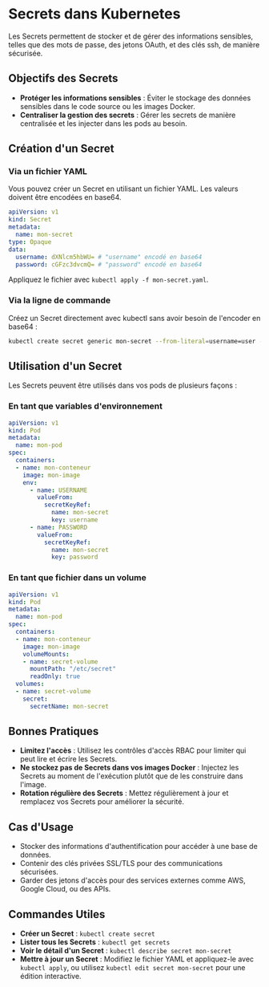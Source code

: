 # Secrets dans Kubernetes

Les Secrets permettent de stocker et de gérer des informations sensibles, telles que des mots de passe, des jetons OAuth, et des clés ssh, de manière sécurisée.

## Objectifs des Secrets

- **Protéger les informations sensibles** : Éviter le stockage des données sensibles dans le code source ou les images Docker.
- **Centraliser la gestion des secrets** : Gérer les secrets de manière centralisée et les injecter dans les pods au besoin.

## Création d'un Secret

### Via un fichier YAML

Vous pouvez créer un Secret en utilisant un fichier YAML. Les valeurs doivent être encodées en base64.

```yaml
apiVersion: v1
kind: Secret
metadata:
  name: mon-secret
type: Opaque
data:
  username: dXNlcm5hbWU= # "username" encodé en base64
  password: cGFzc3dvcmQ= # "password" encodé en base64
```

Appliquez le fichier avec `kubectl apply -f mon-secret.yaml`.

### Via la ligne de commande

Créez un Secret directement avec kubectl sans avoir besoin de l'encoder en base64 :

```bash
kubectl create secret generic mon-secret --from-literal=username=user --from-literal=password=pass
```

## Utilisation d'un Secret

Les Secrets peuvent être utilisés dans vos pods de plusieurs façons :

### En tant que variables d'environnement

```yaml
apiVersion: v1
kind: Pod
metadata:
  name: mon-pod
spec:
  containers:
  - name: mon-conteneur
    image: mon-image
    env:
      - name: USERNAME
        valueFrom:
          secretKeyRef:
            name: mon-secret
            key: username
      - name: PASSWORD
        valueFrom:
          secretKeyRef:
            name: mon-secret
            key: password
```

### En tant que fichier dans un volume

```yaml
apiVersion: v1
kind: Pod
metadata:
  name: mon-pod
spec:
  containers:
  - name: mon-conteneur
    image: mon-image
    volumeMounts:
    - name: secret-volume
      mountPath: "/etc/secret"
      readOnly: true
  volumes:
  - name: secret-volume
    secret:
      secretName: mon-secret
```

## Bonnes Pratiques

- **Limitez l'accès** : Utilisez les contrôles d'accès RBAC pour limiter qui peut lire et écrire les Secrets.
- **Ne stockez pas de Secrets dans vos images Docker** : Injectez les Secrets au moment de l'exécution plutôt que de les construire dans l'image.
- **Rotation régulière des Secrets** : Mettez régulièrement à jour et remplacez vos Secrets pour améliorer la sécurité.

## Cas d'Usage

- Stocker des informations d'authentification pour accéder à une base de données.
- Contenir des clés privées SSL/TLS pour des communications sécurisées.
- Garder des jetons d'accès pour des services externes comme AWS, Google Cloud, ou des APIs.

## Commandes Utiles

- **Créer un Secret** : `kubectl create secret`
- **Lister tous les Secrets** : `kubectl get secrets`
- **Voir le détail d'un Secret** : `kubectl describe secret mon-secret`
- **Mettre à jour un Secret** : Modifiez le fichier YAML et appliquez-le avec `kubectl apply`, ou utilisez `kubectl edit secret mon-secret` pour une édition interactive.

